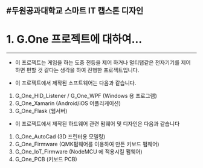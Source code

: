 #두원공과대학교 스마트 IT 캡스톤 디자인
---
# 1. G.One 프로젝트에 대하여...
---
- 이 프로젝트는 게임을 하는 도중 전등을 제어 하거나 멀티탭같은 전자기기를 제어 하면 편할 것 같다는 생각을 하여 진행한 프로젝트입니다.

- 이 프로젝트에서 제작된 소프트웨어는 다음과 같습니다.

1. G_One_HID_Listener / G_One_WPF (Windows 용 프로그램)
2. G_One_Xamarin (Android/iOS 어플리케이션)
3. G_One_Flask (웹서버)

- 이 프로젝트에서 제작된 하드웨어 관련 펌웨어 및 디자인은 다음과 같습니다

1. G_One_AutoCad (3D 프린터용 모델링)
2. G_One_Firmware (QMK펌웨어를 이용하여 만든 키보드 펌웨어)
3. G_One_IoT_Firmware (NodeMCU 에 적용시킬 펌웨어)
4. G_One_PCB (키보드 PCB)
